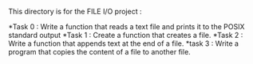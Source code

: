 This directory is for the FILE I/O project :

*Task 0 : Write a function that reads a text file and prints it to the POSIX standard output
*Task 1 : Create a function that creates a file.
*Task 2 : Write a function that appends text at the end of a file.
*task 3 : Write a program that copies the content of a file to another file.
